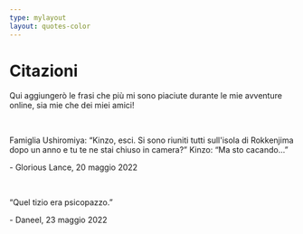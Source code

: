 ```yaml
---
type: mylayout
layout: quotes-color
---
```


# Citazioni

Qui aggiungerò le frasi che più mi sono piaciute durante le mie avventure online, sia mie che dei miei amici!

&nbsp;

Famiglia Ushiromiya: “Kinzo, esci. Si sono riuniti tutti sull'isola di Rokkenjima dopo un anno e tu te ne stai chiuso in camera?”
Kinzo: “Ma sto cacando...”
<p class="right">- Glorious Lance, 20 maggio 2022</p>

&nbsp;

“Quel tizio era psicopazzo.”
<p class="right">- Daneel, 23 maggio 2022</p>
